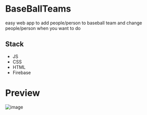 # BaseBallTeams
 easy web app to add people/person to baseball team and change people/person when you want to do
 
 
 ## Stack 
 - JS
 - CSS
 - HTML
 - Firebase
 
 # Preview
 
 ![image](https://user-images.githubusercontent.com/40186339/155356059-d5f42336-bb69-4e79-9721-3283981ecfe3.png)
